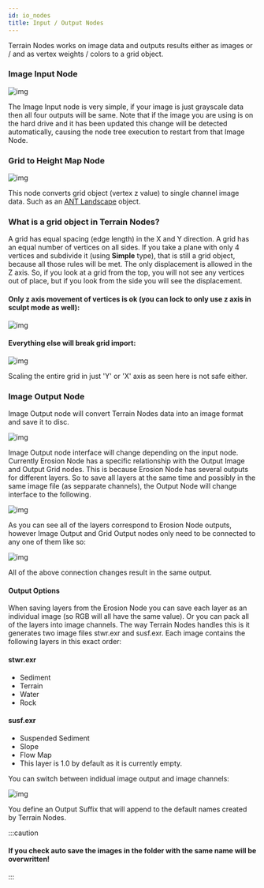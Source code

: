 ```yaml
---
id: io_nodes
title: Input / Output Nodes
---
```


Terrain Nodes works on image data and outputs results either as images or / and as 
vertex weights / colors to a grid object.

### Image Input Node
![img](../static/img/image_input_node.png)

The Image Input node is very simple, if your image is just grayscale data then all four outputs will be same.
Note that if the image you are using is on the hard drive and it has been updated this change will be detected
automatically, causing the node tree execution to restart from that Image Node.

### Grid to Height Map Node
![img](../static/img/grid_to_height_node.png)

This node converts grid object (vertex z value) to single channel image data. Such as an [ANT Landscape](https://youtu.be/f9OxD3qbSiM?t=36) object.

### What is a grid object in Terrain Nodes?

A grid has equal spacing (edge length) in the X and Y direction. A grid has an equal
number of vertices on all sides. If you take a plane with only 4 vertices and subdivide it
(using **Simple** type), that is still a grid object, because all those rules will be met. The only displacement
is allowed in the Z axis. So, if you look at a grid from the top, you will not see any
vertices out of place, but if you look from the side you will see the displacement.

#### Only z axis movement of vertices is ok (you can lock to only use z axis in sculpt mode as well):
![img](../static/img/grid_safety_ok_in_z.gif)

#### Everything else will break grid import:
![img](../static/img/grid_safety_no_no.gif)

Scaling the entire grid in just 'Y' or 'X' axis as seen here is not safe either.


### Image Output Node
Image Output node will convert Terrain Nodes data into an image format and save it to disc.

![img](../static/img/image_output_basic.png)

Image Output node interface will change depending on the input node. Currently Erosion Node has
a specific relationship with the Output Image and Output Grid nodes. This is because Erosion Node
has several outputs for different layers. So to save all layers at the same time and possibly in the same
image file (as sepparate channels), the Output Node will change interface to the following.

![img](../static/img/image_output_complex.png)

As you can see all of the layers correspond to Erosion Node outputs, however Image Output and Grid Output nodes
only need to be connected to any one of them like so:

![img](../static/img/erosion_node_outputs.gif)

All of the above connection changes result in the same output.

#### Output Options

When saving layers from the Erosion Node you can save each layer as an individual image 
(so RGB will all have the same value). Or you can pack all of the layers into image channels.
The way Terrain Nodes handles this is it generates two image files stwr.exr and susf.exr. Each image 
contains the following layers in this exact order:

#### stwr.exr
- Sediment
- Terrain
- Water
- Rock

#### susf.exr
- Suspended Sediment
- Slope
- Flow Map
- This layer is 1.0 by default as it is currently empty.

You can switch between indidual image output and image channels:

![img](../static/img/save_layers_as.gif)

You define an Output Suffix that will append to the default names created by Terrain Nodes.

:::caution

#### If you check auto save the images in the folder with the same name will be overwritten!

:::